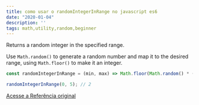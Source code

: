 ```yaml
---
title: como usar o randomIntegerInRange no javascript es6
date: "2020-01-04"
description: ''
tags: math,utility,random,beginner
---
```


Returns a random integer in the specified range.

Use `Math.random()` to generate a random number and map it to the desired range, using `Math.floor()` to make it an integer.

```js
const randomIntegerInRange = (min, max) => Math.floor(Math.random() * (max - min + 1)) + min;
```

```js
randomIntegerInRange(0, 5); // 2
```


[Acesse a Referência original](http://github.com/30-seconds/)
